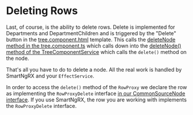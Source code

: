 # Deleting Rows

Last, of course, is the ability to delete rows. Delete is implemented for Departments and DepartmentChildren and is triggered by the "Delete" button in the [tree.component.html](https://github.com/DaveMBush/SmartNgRX/blob/main/apps/demo-ngrx-signals/src/app/shared/components/tree/tree.component.html#L127-L134) template. This calls the [deleteNode method in the tree.component.ts](https://github.com/DaveMBush/SmartNgRX/blob/main/apps/demo-ngrx-signals/src/app/shared/components/tree/tree.component.ts#L127-L129) which calls down into the [deleteNode() method of the TreeComponentService](https://github.com/DaveMBush/SmartNgRX/blob/main/apps/demo-ngrx-signals/src/app/shared/components/tree/tree-component.service.ts#L129-L134) which calls the `delete()` method on the node.

That's all you have to do to delete a node. All the real work is handled by SmartNgRX and your `EffectService`.

In order to access the `delete()` method of the `RowProxy` we declare the row as implementing the `RowProxyDelete` interface [in our CommonSourceNode interface](https://github.com/DaveMBush/SmartNgRX/blob/main/apps/demo-ngrx-signals/src/app/shared/components/tree/common-source-node.interface.ts). If you use SmartNgRX, the row you are working with implements the `RowProxyDelete` interface.
